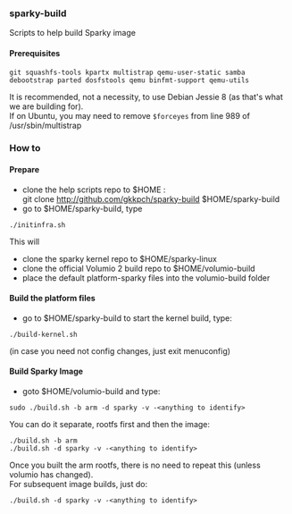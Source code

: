 ### sparky-build
Scripts to help build  Sparky image

#### Prerequisites

```
git squashfs-tools kpartx multistrap qemu-user-static samba debootstrap parted dosfstools qemu binfmt-support qemu-utils
```

It is recommended, not a necessity, to use Debian Jessie 8 (as that's what we are building for).  
If on Ubuntu, you may need to remove `$forceyes` from line 989 of /usr/sbin/multistrap  

### How to
#### Prepare
- clone the help scripts repo to $HOME  :  
git clone http://github.com/gkkpch/sparky-build  $HOME/sparky-build
- go to $HOME/sparky-build, type
```
./initinfra.sh  
```
This will  
- clone the sparky kernel repo to $HOME/sparky-linux  
- clone the official Volumio 2 build repo to $HOME/volumio-build  
- place the default platform-sparky files into the volumio-build folder

#### Build the platform files
- go to $HOME/sparky-build to start the kernel build, type:    

```
./build-kernel.sh  
```
(in case you need not config changes, just exit menuconfig)

#### Build Sparky Image
- goto $HOME/volumio-build and type:   

```
sudo ./build.sh -b arm -d sparky -v -<anything to identify>
```

You can do it separate, rootfs first and then the image:    

```
./build.sh -b arm  
./build.sh -d sparky -v -<anything to identify>   
```

Once you built the arm rootfs, there is no need to repeat this (unless volumio has changed).  
For subsequent image builds, just do:  

```
./build.sh -d sparky -v -<anything to identify>
```
